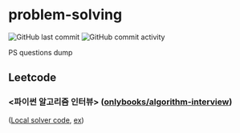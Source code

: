 # problem-solving
![GitHub last commit](https://img.shields.io/github/last-commit/jhojin7/problem-solving?style=flat-square)
![GitHub commit activity](https://img.shields.io/github/commit-activity/w/jhojin7/problem-solving?style=flat-square)


PS questions dump

## Leetcode
### <파이썬 알고리즘 인터뷰> ([onlybooks/algorithm-interview](https://github.com/onlybooks/algorithm-interview))
([Local solver code](./leetcode/__solver.py), [ex](./leetcode/__solver-sample.py))


<!--dataframe here-->
<!-- idx, questionSlug, AC, when, bookSol -->